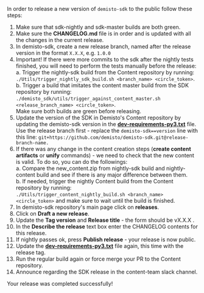 In order to release a new version of `demisto-sdk` to the public follow these steps:

1) Make sure that sdk-nightly and sdk-master builds are both green.
2) Make sure the **CHANGELOG.md** file is in order and is updated with all the changes in the current release.
3) In demisto-sdk, create a new release branch, named after the release version in the format `X.X.X`, e.g. `1.0.0`
4) Important! If there were more commits to the sdk after the nightly tests finished, you will need to perform the tests manually before the release:  
  a. Trigger the nightly-sdk build from the Content repository by running:  
     `./Utils/trigger_nightly_sdk_build.sh <branch_name> <circle_token>`.  
  b. Trigger a build that imitates the content master build from the SDK repository by running:   
     `./demisto_sdk/utils/trigger_against_content_master.sh <release_branch_name> <circle_token>`.  
  Make sure both builds are green before releasing.
5) Update the version of the SDK in Demisto's Content repository by updating the demisto-sdk version in the [**dev-requirements-py3.txt**](https://github.com/demisto/content/blob/master/dev-requirements-py3.txt) file. Use the release branch first - replace the `demisto-sdk==version` line with this line: `git+https://github.com/demisto/demisto-sdk.git@release-branch-name.`
6) If there was any change in the content creation steps (**create content artifacts** or **unify** commands) - we need to check that the new content is valid.
To do so, you can do the followings:  
  a. Compare the new_content.zip from nightly-sdk build and nightly-content build and see if there is any major difference between them.  
  b. If needed, trigger the nightly Content build from the Content repository by running:    
  `./Utils/trigger_content_nightly_build.sh <branch_name> <circle_token>` and make sure to wait until the build is finished.
7) In demisto-sdk repository's main page click on **releases**.
8) Click on **Draft a new release**.
9) Update the **Tag version** and **Release title** - the form should be vX.X.X .
10) In the **Describe the release** text box enter the CHANGELOG contents for this release.
11) If nightly passes ok, press **Publish release** - your release is now public.
12) Update the [**dev-requirements-py3.txt**](https://github.com/demisto/content/blob/master/dev-requirements-py3.txt) file again, this time with the release tag.
13) Run the regular build again or force merge your PR to the Content repository.
14) Announce regarding the SDK release in the content-team slack channel.

Your release was completed successfully!
